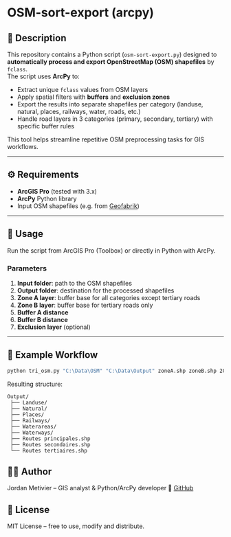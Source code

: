 # OSM-sort-export (arcpy)

## 📌 Description
This repository contains a Python script (`osm-sort-export.py`) designed to **automatically process and export OpenStreetMap (OSM) shapefiles** by `fclass`.  
The script uses **ArcPy** to:
- Extract unique `fclass` values from OSM layers  
- Apply spatial filters with **buffers** and **exclusion zones**  
- Export the results into separate shapefiles per category (landuse, natural, places, railways, water, roads, etc.)  
- Handle road layers in 3 categories (primary, secondary, tertiary) with specific buffer rules  

This tool helps streamline repetitive OSM preprocessing tasks for GIS workflows.

---

## ⚙️ Requirements
- **ArcGIS Pro** (tested with 3.x)  
- **ArcPy** Python library  
- Input OSM shapefiles (e.g. from [Geofabrik](https://download.geofabrik.de/))  

---

## 🚀 Usage
Run the script from ArcGIS Pro (Toolbox) or directly in Python with ArcPy.

### Parameters
1. **Input folder**: path to the OSM shapefiles  
2. **Output folder**: destination for the processed shapefiles  
3. **Zone A layer**: buffer base for all categories except tertiary roads  
4. **Zone B layer**: buffer base for tertiary roads only  
5. **Buffer A distance**  
6. **Buffer B distance**  
7. **Exclusion layer** (optional)  

---

## 📂 Example Workflow
```bash
python tri_osm.py "C:\Data\OSM" "C:\Data\Output" zoneA.shp zoneB.shp 200m 100m exclusion_zone.shp
```

Resulting structure:
```
Output/
 ├── Landuse/
 ├── Natural/
 ├── Places/
 ├── Railways/
 ├── Waterareas/
 ├── Waterways/
 ├── Routes principales.shp
 ├── Routes secondaires.shp
 └── Routes tertiaires.shp
```

## 🧑‍💻 Author

Jordan Metivier – GIS analyst & Python/ArcPy developer
🔗 [GitHub](https://github.com/jmetivier-gis)


## 📜 License

MIT License – free to use, modify and distribute.



